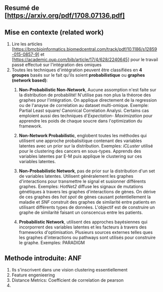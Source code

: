 Resumé de [https://arxiv.org/pdf/1708.07136.pdf]
------------------------------------------------

Mise en contexte (related work)
-------------------------------
1. Lire les articles [https://bmcbioinformatics.biomedcentral.com/track/pdf/10.1186/s12859-015-0857-9] et [https://academic.oup.com/bib/article/17/4/628/2240645] pour le travail passé effectué sur l'intégration des omiques
2. Toutes les techniques d'intégration peuvent être classifiées en **4 groupes** basés sur le fait qu'ils soient **probabilistique** ou **graphes (network based)**:
    1. **Non-Probabilistic Non-Network**, Aucune assomption n'est faite sur la distribution de probabilité! N'utilise pas non plus la théoroe des  graphes pour l'intégration. On applique directement de la regression ou de l'anayse de correlation au dataset multi-omique. Exemple: Partial Least square/ Canonical Correlation Analysi. Certains cas emploient aussi des techniques d'*Expectation-
Maximization* pour apprendre les poids de chaque soucre dans l'optimization du framework.

    2. **Non-Network Probabilistic**, englobent toutes les méthodes qui utilisent une approche probalisitique contenant des variables latentes avec un prior sur la distribution. Exemples: _iCLuster_ utilisé pour le clustering des cancers en sous-types. Apprends des variables latentes par E-M puis applique le clustering sur ces variables latentes.
    
    3. **Non-Probabilistic Network**, pas de prior sur la distribution d'un set de variables latentes. Utilisent généralement les graphes d'interactions pour transmettre le signal et susionner différents graphes. Exemples: _HotNet2_ diffuse les signaux de mutations génétiques à travers les graphes d'interactions de gènes. On dérive de ces graphes des _hot spot_ de gènes causant potentiellement la maladie et _SNF_ construit des graphes de similarité entre patients en utilisant différents types de données. L'objectif est de construire un graphe de similarité faisant un conscencus entre les patients.
    
    4. **Probabilistic Network**, utilisent des approches bayésiennes qui incorporrent des variables latentes et les facteurs à travers des frameworks d'optimisation. Plusieurs sources externes telles ques les graphes d'interactions ou pathways sont utilisés pour construire le graphe. Exemples: PARADIGM 
    
Methode introduite: ANF
-----------------------
1. Ils s'inscrivent dans une vision clustering essentiellement
2. Feature engenieering
3. Distance Metrics: Coefficient de correlation de pearson
4. 